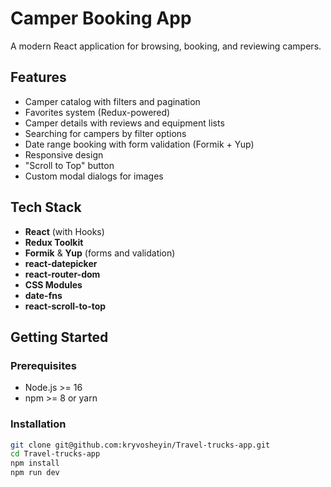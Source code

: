 # Camper Booking App

A modern React application for browsing, booking, and reviewing campers.

## Features

- Camper catalog with filters and pagination
- Favorites system (Redux-powered)
- Camper details with reviews and equipment lists
- Searching for campers by filter options
- Date range booking with form validation (Formik + Yup)
- Responsive design
- "Scroll to Top" button
- Custom modal dialogs for images

## Tech Stack

- **React** (with Hooks)
- **Redux Toolkit**
- **Formik** & **Yup** (forms and validation)
- **react-datepicker**
- **react-router-dom**
- **CSS Modules**
- **date-fns**
- **react-scroll-to-top**

## Getting Started

### Prerequisites

- Node.js >= 16
- npm >= 8 or yarn

### Installation

```bash
git clone git@github.com:kryvosheyin/Travel-trucks-app.git
cd Travel-trucks-app
npm install
npm run dev
```
